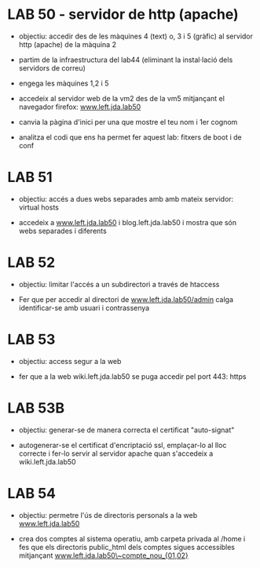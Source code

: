 # LAB 50 - servidor de http (apache)


- objectiu: accedir des de les màquines 4 (text) o, 3 i 5 (gràfic) al servidor http (apache) de la màquina 2

- partim de la infraestructura del lab44 (eliminant la instal·lació dels servidors de correu)

- engega les màquines 1,2 i 5
- accedeix al servidor web de la vm2 des de la vm5 mitjançant el navegador firefox: www.left.jda.lab50
- canvia la pàgina d'inici per una que mostre el teu nom i 1er cognom
- analitza el codi que ens ha permet fer aquest lab: fitxers de boot i de conf

# LAB 51

- objectiu: accés a dues webs separades amb amb mateix servidor: virtual hosts

- accedeix a www.left.jda.lab50 i blog.left.jda.lab50 i mostra que són webs separades i diferents

# LAB 52

- objectiu: limitar l'accés a un subdirectori a través de htaccess

- Fer que per accedir al directori de www.left.jda.lab50/admin calga identificar-se amb usuari i contrassenya

# LAB 53

- objectiu: access segur a la web

- fer que a la web wiki.left.jda.lab50 se puga accedir pel port 443: https

# LAB 53B

- objectiu: generar-se de manera correcta el certificat "auto-signat"

- autogenerar-se el certificat d'encriptació ssl, emplaçar-lo al lloc correcte i fer-lo servir al servidor apache quan s'accedeix a wiki.left.jda.lab50

# LAB 54

- objectiu: permetre l'ús de directoris personals a la web www.left.jda.lab50

- crea dos comptes al sistema operatiu, amb carpeta privada al /home i fes que els directoris public_html dels comptes sigues accessibles mitjançant www.left.jda.lab50\~compte_nou_{01,02}

